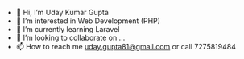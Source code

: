 - 👋 Hi, I’m Uday Kumar Gupta
- 👀 I’m interested in Web Development (PHP)
- 🌱 I’m currently learning Laravel
- 💞️ I’m looking to collaborate on ...
- 📫 How to reach me uday.gupta81@gmail.com or call 7275819484

<!---
uday2406/uday2406 is a ✨ special ✨ repository because its `README.md` (this file) appears on your GitHub profile.
You can click the Preview link to take a look at your changes.
--->
